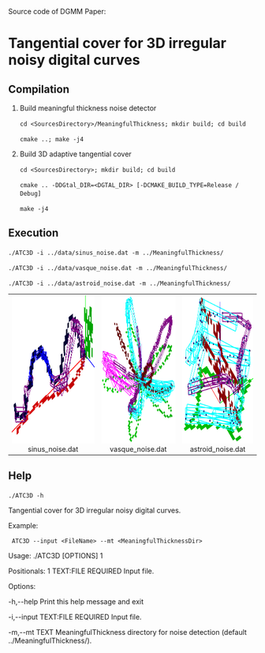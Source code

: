 Source code of DGMM Paper: 
# Tangential cover for 3D irregular noisy digital curves

## Compilation

1. Build meaningful thickness noise detector

 	 ``cd <SourcesDirectory>/MeaningfulThickness; mkdir build; cd build``

 	 ``cmake ..; make -j4``

2. Build 3D adaptive tangential cover 

   ``cd <SourcesDirectory>; mkdir build; cd build``

 	 ``cmake .. -DDGtal_DIR=<DGTAL_DIR> [-DCMAKE_BUILD_TYPE=Release / Debug]``
  
   ``make -j4``

## Execution
   ``./ATC3D -i ../data/sinus_noise.dat -m ../MeaningfulThickness/``

   ``./ATC3D -i ../data/vasque_noise.dat -m ../MeaningfulThickness/``
   
   ``./ATC3D -i ../data/astroid_noise.dat -m ../MeaningfulThickness/``

<table cellpadding="3">
		<tr>
		<td align="center" valign="center">
			<a href="https://github.com/ngophuc/ATC_3D/blob/main/data/Sinus_ATC3D.png">
				<img height="300" src="https://github.com/ngophuc/ATC_3D/blob/main/data/Sinus_ATC3D.png" alt="sinus_noise" />
			</a>	
		<br />
		sinus_noise.dat
		</td>
		<td align="center" valign="center">
			<a href="https://github.com/ngophuc/ATC_3D/blob/main/data/Vasque_ATC3D.png">
				<img height="300" src="https://github.com/ngophuc/ATC_3D/blob/main/data/Vasque_ATC3D.png" alt="vasque_noise" />
			</a>
		<br />
		vasque_noise.dat
		</td>	
		<td align="center" valign="center">
			<a href="https://github.com/ngophuc/ATC_3D/blob/main/data/Astroid_ATC3D.png">
				<img height="300" src="https://github.com/ngophuc/ATC_3D/blob/main/data/Astroid_ATC3D.png" alt="Astroid_ATC3D" />
			</a>
		<br />
		astroid_noise.dat
		</td>			
		</tr>
	</table>
 
## Help
``./ATC3D -h``

Tangential cover for 3D irregular noisy digital curves.

Example:

 	 ATC3D --input <FileName> --mt <MeaningfulThicknessDir> 

Usage: ./ATC3D [OPTIONS] 1

Positionals:
  1 TEXT:FILE REQUIRED                  Input file.

Options:

  -h,--help                             Print this help message and exit
  
  -i,--input TEXT:FILE REQUIRED         Input file.
  
  -m,--mt TEXT                          MeaningfulThickness directory for noise detection (default ../MeaningfulThickness/).
 
